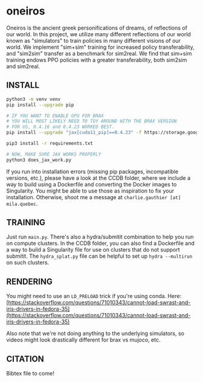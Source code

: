 # oneiros

Oneiros is the ancient greek personifications of dreams, of reflections of our world. 
In this project, we utilize many different reflections of our world known as "simulators" to train policies in many different visions of our world.
We implement "sim+sim" training for increased policy transferability, and "sim2sim" transfer as a benchmark for sim2real.
We find that sim+sim training endows PPO policies with a greater transferability, both sim2sim and sim2real.

## INSTALL

```bash
python3 -m venv venv
pip install --upgrade pip

# IF YOU WANT TO ENABLE GPU FOR BRAX
# YOU WILL MOST LIKELY NEED TO TOY AROUND WITH THE BRAX VERSION
# FOR US, 0.4.16 and 0.4.23 WORKED BEST.
pip install --upgrade "jax[cuda11_pip]==0.4.23" -f https://storage.googleapis.com/jax-releases/jax_cuda_releases.html

pip3 install -r requirements.txt

# NOW, MAKE SURE JAX WORKS PROPERLY
python3 does_jax_work.py
```

If you run into installation errors (missing pip packages, incompatible versions, etc.), please have a look at the CCDB folder, where we include a way to build using a Dockerfile and converting the Docker images to Singularity. You might be able to use those as inspiration to fix your installation. 
Otherwise, shoot me a message at `charlie.gauthier [at] mila.quebec`. 


## TRAINING

Just run `main.py`. There's also a hydra/submitit combination to help you run on compute clusters. In the CCDB folder, you can also find a Dockerfile and a way to build a Singularity file for use on clusters that do not support submitit. The `hydra_splat.py` file can be helpful to set up `hydra --multirun` on such clusters.

## RENDERING

You might need to use an `LD_PRELOAD` trick if you're using conda. Here: [https://stackoverflow.com/questions/71010343/cannot-load-swrast-and-iris-drivers-in-fedora-35](https://stackoverflow.com/questions/71010343/cannot-load-swrast-and-iris-drivers-in-fedora-35)

Also note that we're not doing anything to the underlying simulators, so videos might look drastically different for brax vs mujoco, etc.

## CITATION

Bibtex file to come!
